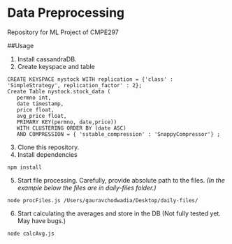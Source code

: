 # Data Preprocessing
Repository for ML Project of CMPE297


##Usage

1. Install cassandraDB.
2. Create keyspace and table

  ```
  CREATE KEYSPACE nystock WITH replication = {'class' : 'SimpleStrategy', replication_factor' : 2};
  Create Table nystock.stock_data (
     permno int,
     date timestamp,
     price float,
     avg_price float,
     PRIMARY KEY(permno, date,price))
     WITH CLUSTERING ORDER BY (date ASC)
     AND COMPRESSION = { 'sstable_compression' : 'SnappyCompressor'} ;
  ```
3. Clone this repository.
4. Install dependencies

  ```
npm install
```
5. Start file processing. Carefully, provide absolute path to the files. *(In the example below the files are in daily-files folder.)*

  ```
node procFiles.js /Users/gauravchodwadia/Desktop/daily-files/
```
6. Start calculating the averages and store in the DB (Not fully tested yet. May have bugs.)

  ```
node calcAvg.js
```
